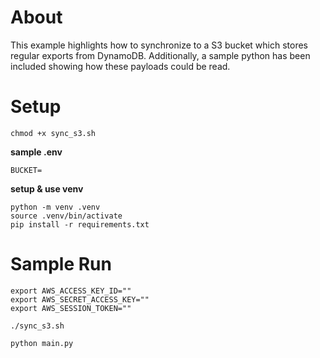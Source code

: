 # About
This example highlights how to synchronize to a S3 bucket which stores regular exports from DynamoDB. Additionally, a sample python has been included showing how these payloads could be read.


# Setup

`chmod +x sync_s3.sh`

**sample .env**
```
BUCKET=
```

**setup & use venv**
```
python -m venv .venv
source .venv/bin/activate
pip install -r requirements.txt
```


# Sample Run
```
export AWS_ACCESS_KEY_ID=""
export AWS_SECRET_ACCESS_KEY=""
export AWS_SESSION_TOKEN=""

./sync_s3.sh

python main.py
```